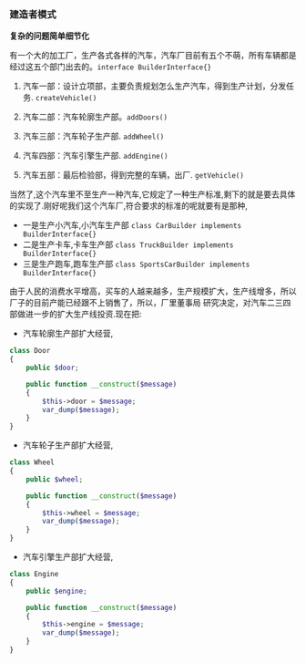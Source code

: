 ### 建造者模式

**复杂的问题简单细节化**

有一个大的加工厂，生产各式各样的汽车，汽车厂目前有五个不萌，所有车辆都是经过这五个部门出去的。`interface BuilderInterface{}`

1. 汽车一部：设计立项部，主要负责规划怎么生产汽车，得到生产计划，分发任务. `createVehicle()`

2. 汽车二部：汽车轮廓生产部。`addDoors()`

3. 汽车三部：汽车轮子生产部. `addWheel()`

4. 汽车四部：汽车引擎生产部. `addEngine()`

5. 汽车五部：最后检验部，得到完整的车辆，出厂. `getVehicle()`

当然了,这个汽车里不至生产一种汽车,它规定了一种生产标准,剩下的就是要去具体的实现了.刚好呢我们这个汽车厂,符合要求的标准的呢就要有是那种,
* 一是生产小汽车,小汽车生产部 ``class CarBuilder implements BuilderInterface{}``
* 二是生产卡车,卡车生产部 ``class TruckBuilder implements BuilderInterface{}``
* 三是生产跑车,跑车生产部 ``class SportsCarBuilder implements BuilderInterface{}``

由于人民的消费水平增高，买车的人越来越多，生产规模扩大，生产线增多，所以厂子的目前产能已经跟不上销售了，所以，厂里董事局
研究决定，对汽车二三四部做进一步的扩大生产线投资.现在把:

* 汽车轮廓生产部扩大经营, 
```php
class Door
{
    public $door;

    public function __construct($message)
    {
        $this->door = $message;
        var_dump($message);
    }
}
```
* 汽车轮子生产部扩大经营,
```php
class Wheel
{
    public $wheel;

    public function __construct($message)
    {
        $this->wheel = $message;
        var_dump($message);
    }
}
```
* 汽车引擎生产部扩大经营,
```php
class Engine
{
    public $engine;

    public function __construct($message)
    {
        $this->engine = $message;
        var_dump($message);
    }
}
```
